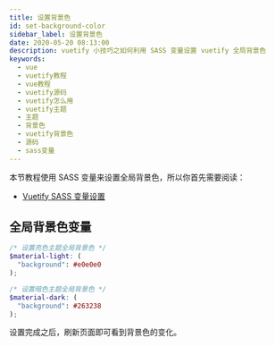 ```yaml
---
title: 设置背景色
id: set-background-color
sidebar_label: 设置背景色
date: 2020-05-20 08:13:00
description: vuetify 小技巧之如何利用 SASS 变量设置 vuetify 全局背景色
keywords:
  - vue
  - vuetify教程
  - vue教程
  - vuetify源码 
  - vuetify怎么用
  - vuetify主题
  - 主题
  - 背景色
  - vuetify背景色
  - 源码
  - sass变量
---
```


本节教程使用 SASS 变量来设置全局背景色，所以你首先需要阅读：

- [Vuetify SASS 变量设置](variables)

## 全局背景色变量

```scss title="src\scss\variables.scss"
/* 设置亮色主题全局背景色 */
$material-light: (
  "background": #e0e0e0
);

/* 设置暗色主题全局背景色 */
$material-dark: (
  "background": #263238
);
```

设置完成之后，刷新页面即可看到背景色的变化。
